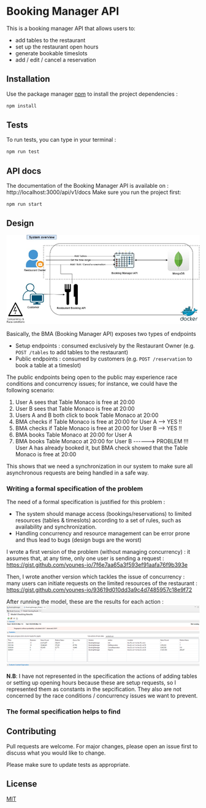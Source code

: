 # Booking Manager API

This is a booking manager API that allows users to:

- add tables to the restaurant
- set up the restaurant open hours
- generate bookable timeslots
- add / edit / cancel a reservation

## Installation

Use the package manager [npm](https://docs.npmjs.com/downloading-and-installing-node-js-and-npm) to install the project dependencies :

```bash
npm install
```

## Tests

To run tests, you can type in your terminal :

```bash
npm run test
```

## API docs

The documentation of the Booking Manager API is available on : http://localhost:3000/api/v1/docs
Make sure you run the project first:

```bash
npm run start
```

## Design

![Booking Manager API design](https://raw.githubusercontent.com/younes-io/pix/main/Superb_Exercice.jpg)

Basically, the BMA (Booking Manager API) exposes two types of endpoints

- Setup endpoints : consumed exclusively by the Restaurant Owner (e.g. `POST /tables` to add tables to the restaurant)
- Public endpoints : consumed by customers (e.g. `POST /reservation` to book a table at a timeslot)

The public endpoints being open to the public may experience race conditions and concurrency issues; for instance, we could have the following scenario:

1. User A sees that Table Monaco is free at 20:00
2. User B sees that Table Monaco is free at 20:00
3. Users A and B both click to book Table Monaco at 20:00
4. BMA checks if Table Monaco is free at 20:00 for User A --> YES !!
5. BMA checks if Table Monaco is free at 20:00 for User B --> YES !!
6. BMA books Table Monaco at 20:00 for User A
7. BMA books Table Monaco at 20:00 for User B ------> PROBLEM !!! User A has already booked it, but BMA check showed that the Table Monaco is free at 20:00

This shows that we need a synchronization in our system to make sure all asynchronous requests are being handled in a safe way.

### Writing a formal specification of the problem

The need of a formal specification is justified for this problem :

- The system should manage access (bookings/reservations) to limited resources (tables & timeslots) according to a set of rules, such as availability and synchronization.
- Handling concurrency and resource management can be error prone and thus lead to bugs (design bugs are the worst)

I wrote a first version of the problem (without managing concurrency) : it assumes that, at any time, only one user is sending a request : https://gist.github.com/younes-io/7f6e7aa65a3f593ef91aafa76f9b393e

Then, I wrote another version which tackles the issue of concurrency : many users can initiate requests on the limited resources of the restaurant : https://gist.github.com/younes-io/93619d010dd3a9c4d7485957c18e9f72

After running the model, these are the results for each action :
![enter image description here](https://raw.githubusercontent.com/younes-io/pix/main/BMA_TLA_Model.png)

**N.B**: I have not represented in the specification the actions of adding tables or setting up opening hours because these are setup requests, so I represented them as constants in the sepcification. They also are not concerned by the race conditions / concurrency issues we want to prevent.

### The formal specification helps to find

## Contributing

Pull requests are welcome. For major changes, please open an issue first to discuss what you would like to change.

Please make sure to update tests as appropriate.

## License

[MIT](https://choosealicense.com/licenses/mit/)
